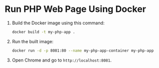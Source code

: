 # Run PHP Web Page Using Docker

1. Build the Docker image using this command:
   ```sh
   docker build -t my-php-app .
   ```

2. Run the built image:
   ```sh
   docker run -d -p 8081:80 --name my-php-app-container my-php-app
   ```

3. Open Chrome and go to `http://localhost:8081`.
